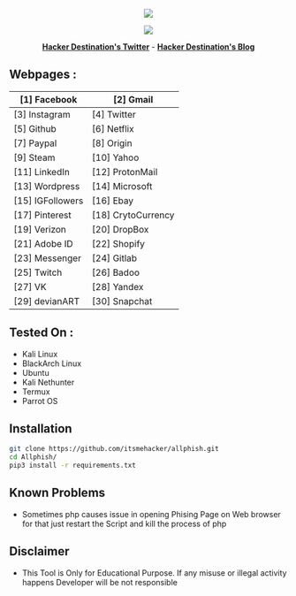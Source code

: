 <p align="center"><img src="https://i.imgur.com/8UgNhwj.png"></p>

<p align="center">
<img src="https://img.shields.io/badge/Python-3-brightgreen.svg?style=plastic">
</p>

<p align="center">
  <a href="https://twitter.com/hackerdestinat1"><b>Hacker Destination's Twitter</b></a>
   <span> - </span>
  <a href="https://iamhdpro.com"><b>Hacker Destination's Blog</b></a>
</p>

## Webpages :
[1]  Facebook       | [2]  Gmail
--------------------|------------
[3]  Instagram      | [4]  Twitter
[5]  Github         | [6]  Netflix 
[7]  Paypal         | [8]  Origin
[9]  Steam          | [10] Yahoo
[11] LinkedIn       | [12] ProtonMail
[13] Wordpress      | [14] Microsoft
[15] IGFollowers    | [16] Ebay
[17] Pinterest      | [18] CrytoCurrency
[19] Verizon        | [20] DropBox
[21] Adobe ID       | [22] Shopify
[23] Messenger      | [24] Gitlab
[25] Twitch         | [26] Badoo
[27] VK             | [28] Yandex
[29] devianART      | [30] Snapchat


## Tested On :

* Kali Linux
* BlackArch Linux
* Ubuntu
* Kali Nethunter
* Termux
* Parrot OS

## Installation

```bash
git clone https://github.com/itsmehacker/allphish.git
cd Allphish/
pip3 install -r requirements.txt
```

## Known Problems

* Sometimes php causes issue in opening Phising Page on Web browser for that just restart the Script and kill the process of php

## Disclaimer 
* This Tool is Only for Educational Purpose. If any misuse or illegal activity happens Developer will be not responsible
